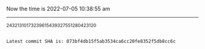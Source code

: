 Now the time is 2022-07-05 10:38:55 am

---

<small>24321310173239615439327551280423120</small>

```txt

Latest commit SHA is: 073bf4db15f5ab3534ca6cc20fe8352f5db8cc6c
```
